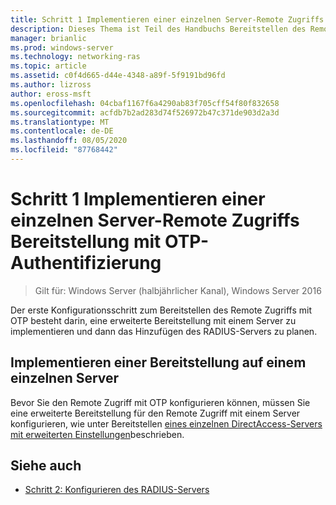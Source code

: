 ```yaml
---
title: Schritt 1 Implementieren einer einzelnen Server-Remote Zugriffs Bereitstellung mit OTP-Authentifizierung
description: Dieses Thema ist Teil des Handbuchs Bereitstellen des Remote Zugriffs mit OTP-Authentifizierung in Windows Server 2016.
manager: brianlic
ms.prod: windows-server
ms.technology: networking-ras
ms.topic: article
ms.assetid: c0f4d665-d44e-4348-a89f-5f9191bd96fd
ms.author: lizross
author: eross-msft
ms.openlocfilehash: 04cbaf1167f6a4290ab83f705cff54f80f832658
ms.sourcegitcommit: acfdb7b2ad283d74f526972b47c371de903d2a3d
ms.translationtype: MT
ms.contentlocale: de-DE
ms.lasthandoff: 08/05/2020
ms.locfileid: "87768442"
---
```

# <a name="step-1-implement-a-single-server-remote-access-deployment-with-otp-authentication"></a>Schritt 1 Implementieren einer einzelnen Server-Remote Zugriffs Bereitstellung mit OTP-Authentifizierung

>Gilt für: Windows Server (halbjährlicher Kanal), Windows Server 2016

Der erste Konfigurationsschritt zum Bereitstellen des Remote Zugriffs mit OTP besteht darin, eine erweiterte Bereitstellung mit einem Server zu implementieren und dann das Hinzufügen des RADIUS-Servers zu planen.

## <a name="implement-a-single-server-deployment"></a>Implementieren einer Bereitstellung auf einem einzelnen Server
Bevor Sie den Remote Zugriff mit OTP konfigurieren können, müssen Sie eine erweiterte Bereitstellung für den Remote Zugriff mit einem Server konfigurieren, wie unter Bereitstellen [eines einzelnen DirectAccess-Servers mit erweiterten Einstellungen](../../../directaccess/single-server-advanced/deploy-a-single-directaccess-server-with-advanced-settings.md)beschrieben.

## <a name="see-also"></a><a name="BKMK_Links"></a>Siehe auch

-   [Schritt 2: Konfigurieren des RADIUS-Servers](Step-2-Configure-the-RADIUS-Server.md)

